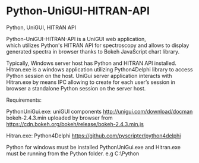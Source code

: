 # Python-UniGUI-HITRAN-API
 Python, UniGUI, HITRAN API
 
Python-UniGUI-HITRAN-API is a UniGUI web application,  
which utilizes Python's HITRAN API for spectroscopy and allows to display  
generated spectra in browser thanks to Bokeh JavaScript chart library. 

Typically, Windows server host has Python and HITRAN API installed.  
Hitran.exe is a windows application utilizing Python4Delphi library to access Python session on the host. 
UniGui server application interacts with Hitran.exe by means IPC allowing to create for each 
user’s session in browser a standalone Python session on the server host. 


Requirements:

PythonUniGui.exe:
uniGUI components  http://unigui.com/download/docman
bokeh-2.4.3.min    uploaded by browser from https://cdn.bokeh.org/bokeh/release/bokeh-2.4.3.min.js 

Hitran.exe:
Python4Delphi      https://github.com/pyscripter/python4delphi

Python for windows must be installed
PythonUniGui.exe and Hitran.exe must be running from the Python folder. e.g C:\Python